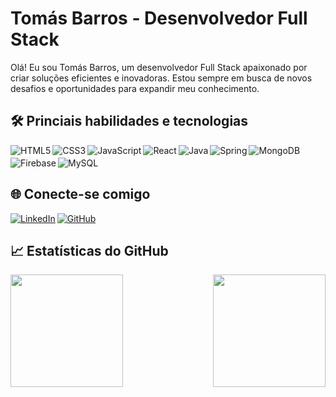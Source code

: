 # Tomás Barros - Desenvolvedor Full Stack

Olá! Eu sou Tomás Barros, um desenvolvedor Full Stack apaixonado por criar soluções eficientes e inovadoras. Estou sempre em busca de novos desafios e oportunidades para expandir meu conhecimento.

## 🛠️ Princiais habilidades e tecnologias

<div style="display: flex; flex-wrap: wrap; gap: 3px;">
  <img alt="HTML5" src="https://img.shields.io/badge/HTML5-E34F26?style=for-the-badge&logo=html5&logoColor=white">
  <img alt="CSS3" src="https://img.shields.io/badge/CSS3-1572B6?style=for-the-badge&logo=css3&logoColor=white">
  <img alt="JavaScript" src="https://img.shields.io/badge/JavaScript-323330?style=for-the-badge&logo=javascript&logoColor=F7DF1E">
  
  <img alt="React" src="https://img.shields.io/badge/React-20232A?style=for-the-badge&logo=react&logoColor=61DAFB" alt="React"/>
  <img alt="Java" src="https://img.shields.io/badge/Java-ED8B00?style=for-the-badge&logo=openjdk&logoColor=white" alt="Java" >
  <img alt="Spring" src="https://img.shields.io/badge/Spring-6DB33F?style=for-the-badge&logo=spring&logoColor=white" alt="Spring"/>
  <img alt="MongoDB" src="https://img.shields.io/badge/MongoDB-4EA94B?style=for-the-badge&logo=mongodb&logoColor=white" alt="MongoDB"/>
  <img alt="Firebase" src="https://img.shields.io/badge/Firebase-FFCA28?style=for-the-badge&logo=firebase&logoColor=black" alt="Firebase"/>
  <img alt="MySQL" src="https://img.shields.io/badge/MySQL-005C84?style=for-the-badge&logo=mysql&logoColor=white" alt="MySQL"/>
</div>

## 🌐 Conecte-se comigo

<div style="display: flex; flex-wrap: wrap; gap: 3px;">
  <a href="https://www.linkedin.com/in/tomás-barros"><img src="https://img.shields.io/badge/-LinkedIn-0077B5?style=for-the-badge&logo=linkedin&logoColor=white" alt="LinkedIn"/></a>
  <a href="https://github.com/tomas-barros1"><img src="https://img.shields.io/badge/-GitHub-181717?style=for-the-badge&logo=github&logoColor=white" alt="GitHub"/></a>
</div>

## 📈 Estatísticas do GitHub

<div>
  <img height="180em" src="https://github-readme-stats.vercel.app/api?username=tomas-barros1&show_icons=true&theme=dracula" />
  <img align="right" height="180em" src="https://github-readme-stats.vercel.app/api/top-langs/?username=tomas-barros1&layout=compact&theme=dracula">
</div>
